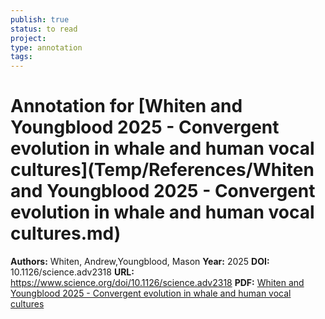 ```yaml
---
publish: true
status: to read
project:
type: annotation
tags:
---
```

# Annotation for [Whiten and Youngblood 2025 - Convergent evolution in whale and human vocal cultures](Temp/References/Whiten and Youngblood 2025 - Convergent evolution in whale and human vocal cultures.md)

**Authors:** Whiten, Andrew,Youngblood, Mason
**Year:** 2025
**DOI:** 10.1126/science.adv2318
**URL:** https://www.science.org/doi/10.1126/science.adv2318
**PDF:** [Whiten and Youngblood 2025 - Convergent evolution in whale and human vocal cultures](Papers/PDFs/Whiten%20and%20Youngblood%202025%20-%20Convergent%20evolution%20in%20whale%20and%20human%20vocal%20cultures.pdf)

